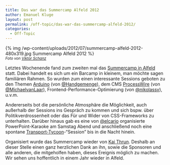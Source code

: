 ```yaml
---
title: Das war das Summercamp Alfeld 2012
author: Emanuel Kluge
layout: post
permalink: /off-topic/das-war-das-summercamp-alfeld-2012/
categories:
  - Off-Topic
---
```


{% img /wp-content/uploads/2012/07/summercamp-alfeld-2012-480x319.jpg Summercamp Alfeld 2012 %}  
<small>*Foto von [Viktor Schanz](http://www.viktor-schanz.de/)*</small>

Letztes Wochenende fand zum zweiten mal das [Summercamp in Alfeld](http://summercamp-alfeld.de/) statt. Dabei handelt es sich um ein Barcamp in kleinem, man möchte sagen familiären Rahmen. So wurden zum einen interessante Sessions geboten zu den Themen [Arduino](http://arduino.cc/) (von [@Handgemenge](https://twitter.com/Handgemenge)), dem CMS [ProcessWire](http://processwire.com/) (von [@MichaelvanLaar](https://twitter.com/MichaelvanLaar)), Frontend-Performance-Optimierung (von [@nikolassv](https://twitter.com/nikolassv)), u.v.m.

Andererseits bot die persönliche Atmosphäre die Möglichkeit, auch außerhalb der Sessions ins Gespräch zu kommen und sich bspw. über Politikverdrossenheit oder das Für und Wider von CSS-Frameworks zu unterhalten. Darüber hinaus gab es eine von [@elcario](https://twitter.com/elcario) organisierte PowerPoint-Karaoke am Samstag Abend und anschließend noch eine spontane [Transport-Tycoon](http://www.openttd.org/en/)-&ldquo;Session&rdquo; bis in die Nacht hinein.

Organisiert wurde das Summercamp wieder von [Kai Thrun](https://twitter.com/kaithrun). Deshalb an dieser Stelle einen ganz herzlichen Dank an ihn, sowie die Sponsoren und alle anderen, die mitgeholfen haben, dieses Ereignis möglich zu machen. Wir sehen uns hoffentlich in einem Jahr wieder in Alfeld.
